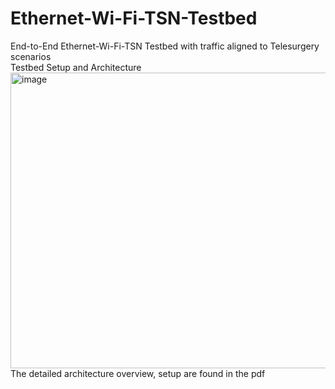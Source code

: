 # Ethernet-Wi-Fi-TSN-Testbed
End-to-End Ethernet-Wi-Fi-TSN Testbed with traffic aligned to Telesurgery scenarios  
Testbed Setup and Architecture  
<img width="1237" height="473" alt="image" src="https://github.com/user-attachments/assets/6d8292ab-122e-44ef-b8c0-fce1db67c94f" />    
The detailed architecture overview, setup are found in the pdf  


